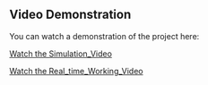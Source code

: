 ## Video Demonstration
You can watch a demonstration of the project here:

[Watch the Simulation_Video](https://drive.google.com/file/d/1TO1lrBkECcVAVB6G_KqzUwMm2RRtMVfY/view?usp=sharing)

[Watch the Real_time_Working_Video](https://drive.google.com/file/d/1TwzjE8D7Y4K2XrccwyrJLdBMU-ATcsXE/view?usp=sharing)
